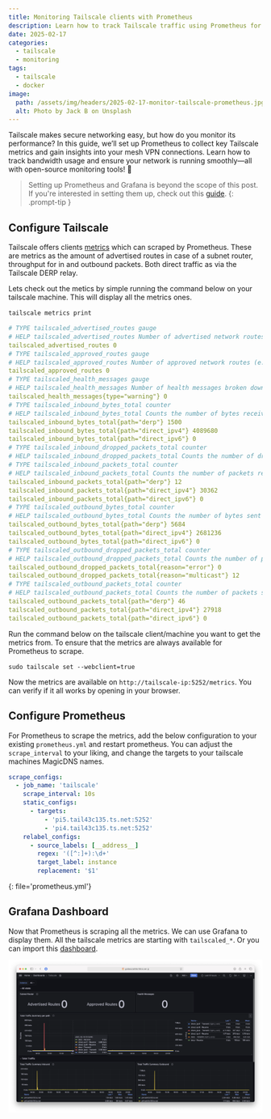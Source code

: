 ```yaml
---
title: Monitoring Tailscale clients with Prometheus
description: Learn how to track Tailscale traffic using Prometheus for real-time insights into your secure network.
date: 2025-02-17
categories: 
  - tailscale
  - monitoring
tags: 
  - tailscale
  - docker
image:
  path: /assets/img/headers/2025-02-17-monitor-tailscale-prometheus.jpg
  alt: Photo by Jack B on Unsplash
---
```

Tailscale makes secure networking easy, but how do you monitor its performance? In this guide, we’ll set up Prometheus to collect key Tailscale metrics and gain insights into your mesh VPN connections. Learn how to track bandwidth usage and ensure your network is running smoothly—all with open-source monitoring tools! 🚀

> Setting up Prometheus and Grafana is beyond the scope of this post. If you're interested in setting them up, check out this [guide](../grafana-prometheus).
{: .prompt-tip }


## Configure Tailscale
Tailscale offers clients [metrics](https://tailscale.com/kb/1482/client-metrics) which can scraped by Prometheus. These are metrics as the amount of advertised routes in case of a subnet router, throughput for in and outbound packets. Both direct traffic as via the Tailscale DERP relay. 

Lets check out the metics by simple running the command below on your tailscale machine. This will display all the metrics ones. 

```shell
tailscale metrics print
```

```yaml
# TYPE tailscaled_advertised_routes gauge
# HELP tailscaled_advertised_routes Number of advertised network routes (e.g. by a subnet router)
tailscaled_advertised_routes 0
# TYPE tailscaled_approved_routes gauge
# HELP tailscaled_approved_routes Number of approved network routes (e.g. by a subnet router)
tailscaled_approved_routes 0
# TYPE tailscaled_health_messages gauge
# HELP tailscaled_health_messages Number of health messages broken down by type.
tailscaled_health_messages{type="warning"} 0
# TYPE tailscaled_inbound_bytes_total counter
# HELP tailscaled_inbound_bytes_total Counts the number of bytes received from other peers
tailscaled_inbound_bytes_total{path="derp"} 1500
tailscaled_inbound_bytes_total{path="direct_ipv4"} 4089680
tailscaled_inbound_bytes_total{path="direct_ipv6"} 0
# TYPE tailscaled_inbound_dropped_packets_total counter
# HELP tailscaled_inbound_dropped_packets_total Counts the number of dropped packets received by the node from other peers
# TYPE tailscaled_inbound_packets_total counter
# HELP tailscaled_inbound_packets_total Counts the number of packets received from other peers
tailscaled_inbound_packets_total{path="derp"} 12
tailscaled_inbound_packets_total{path="direct_ipv4"} 30362
tailscaled_inbound_packets_total{path="direct_ipv6"} 0
# TYPE tailscaled_outbound_bytes_total counter
# HELP tailscaled_outbound_bytes_total Counts the number of bytes sent to other peers
tailscaled_outbound_bytes_total{path="derp"} 5684
tailscaled_outbound_bytes_total{path="direct_ipv4"} 2681236
tailscaled_outbound_bytes_total{path="direct_ipv6"} 0
# TYPE tailscaled_outbound_dropped_packets_total counter
# HELP tailscaled_outbound_dropped_packets_total Counts the number of packets dropped while being sent to other peers
tailscaled_outbound_dropped_packets_total{reason="error"} 0
tailscaled_outbound_dropped_packets_total{reason="multicast"} 12
# TYPE tailscaled_outbound_packets_total counter
# HELP tailscaled_outbound_packets_total Counts the number of packets sent to other peers
tailscaled_outbound_packets_total{path="derp"} 46
tailscaled_outbound_packets_total{path="direct_ipv4"} 27918
tailscaled_outbound_packets_total{path="direct_ipv6"} 0
```

Run the command below on the tailscale client/machine you want to get the metrics from. To ensure that the metrics are always available for Prometheus to scrape.

```shell
sudo tailscale set --webclient=true
```

Now the metrics are available on `http://tailscale-ip:5252/metrics`. You can verify if it all works by opening in your browser. 

## Configure Prometheus

For Prometheus to scrape the metrics, add the below configuration to your existing `prometheus.yml` and restart prometheus.
You can adjust the `scrape_interval` to your liking, and change the targets to your tailscale machines MagicDNS names.

```yaml
scrape_configs:
  - job_name: 'tailscale'
    scrape_interval: 10s
    static_configs:
      - targets:
          - 'pi5.tail43c135.ts.net:5252'
          - 'pi4.tail43c135.ts.net:5252'
    relabel_configs:
      - source_labels: [__address__]
        regex: '([^:]+):\d+'
        target_label: instance
        replacement: '$1'
```
{: file='prometheus.yml'}

## Grafana Dashboard

Now that Prometheus is scraping all the metrics. We can use Grafana to display them. All the tailscale metrics are starting with `tailscaled_*`. 
Or you can import this [dashboard](https://github.com/svenvg93/Grafana-Dashboard/tree/master/tailscale).

![captionless image](assets/img/screenshots/grafana/tailscale_dashoard.png)
